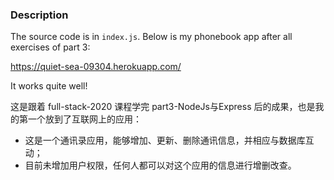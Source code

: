 ### Description

The source code is in `index.js`.
Below is  my phonebook app after all exercises of part 3:

https://quiet-sea-09304.herokuapp.com/

It works quite well! 

这是跟着 full-stack-2020 课程学完 part3-NodeJs与Express 后的成果，也是我的第一个放到了互联网上的应用：

- 这是一个通讯录应用，能够增加、更新、删除通讯信息，并相应与数据库互动；
- 目前未增加用户权限，任何人都可以对这个应用的信息进行增删改查。
